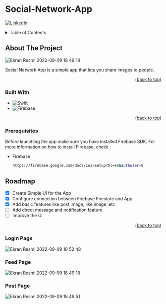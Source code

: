 # Social-Network-App

[![LinkedIn][linkedin-shield]][linkedin-url]

<!-- TABLE OF CONTENTS -->
<details>
  <summary>Table of Contents</summary>
  <ol>
    <li>
      <a href="#about-the-project">About The Project</a>
      <ul>
        <li><a href="#built-with">Built With</a></li>
      </ul>
    </li>
    <li>
      <a href="#getting-started">Getting Started</a>
      <ul>
        <li><a href="#prerequisites">Prerequisites</a></li>
      </ul>
    </li>
    <li><a href="#roadmap">Roadmap</a></li>
  </ol>
</details>

<!-- ABOUT THE PROJECT -->
## About The Project

![Ekran Resmi 2022-09-09 18 49 18](https://user-images.githubusercontent.com/94564308/189478997-21d7ce31-fe50-4f7d-ab8c-a86979a94725.png)

Social Network App is a simple app that lets you share images to people.

<p align="right">(<a href="#readme-top">back to top</a>)</p>

### Built With

* ![Swift](https://img.shields.io/badge/swift-F54A2A?style=for-the-badge&logo=swift&logoColor=white)
* ![Firebase](https://img.shields.io/badge/Firebase-039BE5?style=for-the-badge&logo=Firebase&logoColor=white)
<p align="right">(<a href="#readme-top">back to top</a>)</p>

### Prerequisites

Before launching the app make sure you have installed Firebase SDK. For more information on how to install Firebase, check :
* Firebase
  ```sh
  https://firebase.google.com/docs/ios/setup?hl=en&authuser=0
  ```
<!-- ROADMAP -->
## Roadmap

- [X] Create Simple UI for the App
- [X] Configure connection between Firebase Firestore and App
- [X] Add basic features like post image, like image .etc 
- [ ] Add direct message and notification feature
- [ ] Improve the UI
<p align="right">(<a href="#readme-top">back to top</a>)</p>

### Login Page
![Ekran Resmi 2022-09-09 18 52 48](https://user-images.githubusercontent.com/94564308/189478973-98690d32-0646-4748-bc68-1c29b9f43009.png)

### Feed Page
![Ekran Resmi 2022-09-09 18 49 18](https://user-images.githubusercontent.com/94564308/189478997-21d7ce31-fe50-4f7d-ab8c-a86979a94725.png)

### Post Page
![Ekran Resmi 2022-09-09 18 49 51](https://user-images.githubusercontent.com/94564308/189479022-387efb53-7786-42dd-b90a-46169891090b.png)

[linkedin-shield]: https://img.shields.io/badge/-LinkedIn-black.svg?style=for-the-badge&logo=linkedin&colorB=555
[linkedin-url]: https://www.linkedin.com/in/mehmet-kaan-84970b180/
